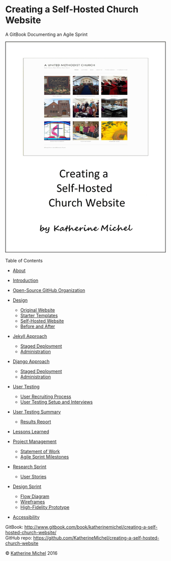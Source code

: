 # Creating a Self-Hosted Church Website

A GitBook Documenting an Agile Sprint

![](cover.jpg)

Table of Contents
* [About](README.md)
* [Introduction](introduction.md)
* [Open-Source GitHub Organization](open-source-github-organization.md)
* [Design](design/design.md)
   * [Original Website](design/original-website.md)
   * [Starter Templates](design/starter-templates.md)
   * [Self-Hosted Website](design/self-hosted-website.md)
   * [Before and After](design/before-and-after.md)
* [Jekyll Approach](jekyll-approach/jekyll-approach.md)
   * [Staged Deployment](jekyll-approach/staged-deployment.md)
   * [Administration](jekyll-approach/administration.md)
* [Django Approach](django-approach/django-approach.md)
   * [Staged Deployment](django-approach/staged-deployment.md)
   * [Administration](django-approach/administration.md)

* [User Testing](user-testing/user-testing.md)
   * [User Recruiting Process](user-testing/user-recruiting-process.md)
   * [User Testing Setup and Interviews](user-testing/user-testing-setup-and-interviews.md)
* [User Testing Summary](user-testing/user-testing-summary.md)
   * [Results Report](results-report.md)
* [Lessons Learned](lessons-learned.md)

* [Project Management](project-management/project-management.md)
   * [Statement of Work](project-management/statement-of-work.md)
   * [Agile Sprint Milestones](project-management/agile-sprint-milestones.md)
* [Research Sprint](research-sprint/research-sprint.md)
   * [User Stories](research-sprint/user-stories.md)
* [Design Sprint](design-sprint/design-sprint.md)
   * [Flow Diagram](design-sprint/flow-diagram-rough-draft.md)
   * [Wireframes](design-sprint/wireframes.md)
   * [High-Fidelity Prototype](design-sprint/high-fidelity-prototype.md)
* [Accessibility](accessibility.md)

GitBook: http://www.gitbook.com/book/katherinemichel/creating-a-self-hosted-church-website/
<br> 
GitHub repo: https://github.com/KatherineMichel/creating-a-self-hosted-church-website

© [Katherine Michel](http://katherinemichel.github.io) 2016

